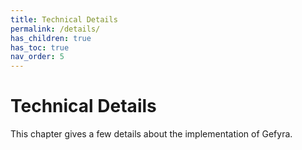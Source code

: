 ```yaml
---
title: Technical Details
permalink: /details/
has_children: true
has_toc: true
nav_order: 5
---
```

# Technical Details
This chapter gives a few details about the implementation of Gefyra.


